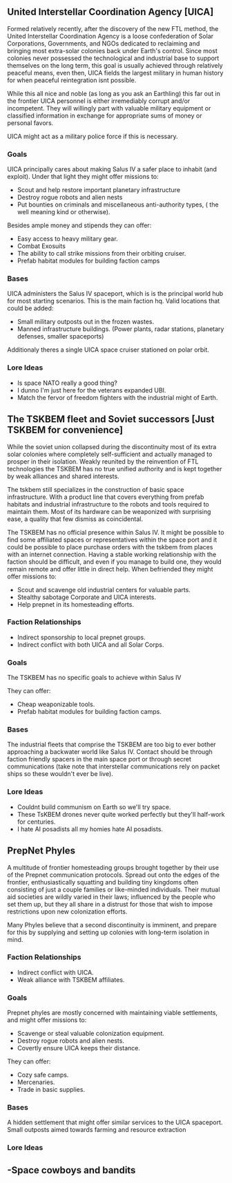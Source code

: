 
## United Interstellar Coordination Agency [UICA]
Formed relatively recently, after the discovery of the new FTL method, the United Interstellar Coordination Agency is a loose confederation of Solar Corporations, Governments, and NGOs dedicated to reclaiming and bringing most extra-solar colonies back under Earth's control. Since most colonies never possessed the technological and industrial base to support themselves on the long term, this goal is usually achieved through relatively peaceful means, even then, UICA fields the largest military in human history for when peaceful reintegration isnt possible.

While this all nice and noble (as long as you ask an Earthling) this far out in the frontier UICA personnel is either irremediably corrupt and/or incompetent. They will willingly part with valuable military equipment or classified information in exchange for appropriate sums of money or personal favors.

UICA might act as a military police force if this is necessary.

### Goals

UICA principally cares about making Salus IV a safer place to inhabit (and exploit). Under that light they might offer missions to:

- Scout and help restore important planetary infrastructure
- Destroy rogue robots and alien nests
- Put bounties on criminals and miscellaneous anti-authority types, ( the well meaning kind or otherwise).
 
Besides ample money and stipends they can offer:
- Easy access to heavy military gear.
- Combat Exosuits 
- The ability to call strike missions from their orbiting cruiser. 
- Prefab habitat modules for building faction camps

### Bases

UICA administers the Salus IV spaceport, which is is the principal world hub for most starting scenarios. This is the main faction hq.
Valid locations that could be added:
- Small military outposts out in the frozen wastes.
- Manned infrastructure buildings. (Power plants, radar stations, planetary defenses, smaller spaceports)

Additionaly theres a single UICA space cruiser stationed on polar orbit.

### Lore Ideas
- Is space NATO really a good thing?
- I dunno I'm just here for the veterans expanded UBI.
- Match the fervor of freedom fighters with the industrial might of Earth.

## The TSKBEM fleet and Soviet successors [Just TSKBEM for convenience]
While the soviet union collapsed during the discontinuity most of its extra solar colonies where completely self-sufficient and actually managed to prosper in their isolation.  Weakly reunited by the reinvention of FTL technologies the TSKBEM has no true unified authority and is kept together by weak alliances and shared interests. 

The tskbem still specializes in the construction of basic space infrastructure. With a product line that covers everything from prefab habitats and industrial infrastructure to the robots and tools required to maintain them. Most of its hardware can be weaponized with surprising ease, a quality that few dismiss as coincidental.

The TSKBEM has no official presence within Salus IV. It might be possible to find some affiliated spaces or representatives  within the space port and it could be possible to place purchase orders with the tskbem from places with an internet connection. Having a stable working relationship with the faction should be difficult, and even if you manage to build one, they would remain remote and offer little in direct help. When befriended they might offer missions to:

- Scout and scavenge old industrial centers for valuable parts.
- Stealthy sabotage Corporate and UICA interests.
- Help prepnet in its homesteading efforts.

### Faction Relationships
- Indirect sponsorship to local prepnet groups.
- Indirect conflict with both UICA and all Solar Corps.

### Goals
The TSKBEM has no specific goals to achieve within Salus IV

 They can offer:
- Cheap weaponizable tools. 
- Prefab habitat modules for building faction camps.

### Bases
The industrial fleets that comprise the TSKBEM are too big to ever bother approaching a backwater world like Salus IV.  Contact should be through faction friendly spacers in the main space port or through secret communications (take note that interstellar communications rely on packet ships so these wouldn't ever be live). 

### Lore Ideas
- Couldnt build communism on Earth so we'll try space.
- These TsKBEM drones never quite worked perfectly but they'll half-work for centuries.
- I hate AI posadists all my homies hate AI posadists. 

## PrepNet Phyles

A multitude of frontier homesteading groups brought together by their use of the Prepnet communication protocols.  Spread out onto the edges of the frontier, enthusiastically squatting and building tiny kingdoms often consisting of just a couple families or like-minded individuals. Their mutual aid societies are wildly varied in their laws; influenced by the people who set them up, but they all share in a distrust for those that wish to impose restrictions upon new colonization efforts.

Many Phyles believe that a second discontinuity is imminent, and prepare for this by supplying and setting up colonies with long-term isolation in mind.


### Faction Relationships

- Indirect conflict with UICA.
- Weak alliance with TSKBEM affiliates.
 
### Goals

Prepnet phyles are mostly concerned with maintaining viable settlements, and might offer missions to:

- Scavenge or steal valuable colonization equipment.
- Destroy rogue robots and alien nests.
- Covertly ensure UICA keeps their distance.

 They can offer:
- Cozy safe camps. 
- Mercenaries.
- Trade in basic supplies.

### Bases
A hidden settlement that might offer similar services to the UICA spaceport.
Small outposts aimed towards farming and resource extraction

### Lore Ideas

-Space cowboys and bandits
-